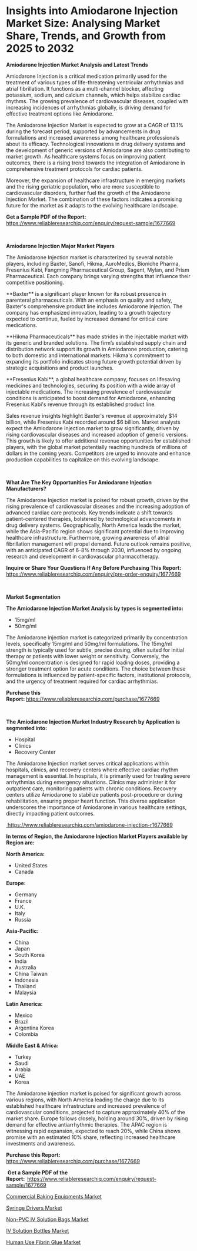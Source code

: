 <p><h1>Insights into Amiodarone Injection Market Size: Analysing Market Share, Trends, and Growth from 2025 to 2032</h1></p><p><strong>Amiodarone Injection Market Analysis and Latest Trends</strong></p>
<p><p>Amiodarone Injection is a critical medication primarily used for the treatment of various types of life-threatening ventricular arrhythmias and atrial fibrillation. It functions as a multi-channel blocker, affecting potassium, sodium, and calcium channels, which helps stabilize cardiac rhythms. The growing prevalence of cardiovascular diseases, coupled with increasing incidences of arrhythmias globally, is driving demand for effective treatment options like Amiodarone.</p><p>The Amiodarone Injection Market is expected to grow at a CAGR of 13.1% during the forecast period, supported by advancements in drug formulations and increased awareness among healthcare professionals about its efficacy. Technological innovations in drug delivery systems and the development of generic versions of Amiodarone are also contributing to market growth. As healthcare systems focus on improving patient outcomes, there is a rising trend towards the integration of Amiodarone in comprehensive treatment protocols for cardiac patients.</p><p>Moreover, the expansion of healthcare infrastructure in emerging markets and the rising geriatric population, who are more susceptible to cardiovascular disorders, further fuel the growth of the Amiodarone Injection Market. The combination of these factors indicates a promising future for the market as it adapts to the evolving healthcare landscape.</p></p>
<p><strong>Get a Sample PDF of the Report:&nbsp;</strong> <a href="https://www.reliableresearchiq.com/enquiry/request-sample/1677669?utm_campaign=1834&utm_medium=2&utm_source=Github&utm_content=ia&utm_term=25032025&utm_id=amiodarone-injection">https://www.reliableresearchiq.com/enquiry/request-sample/1677669</a></p>
<p>&nbsp;</p>
<p><strong>Amiodarone Injection Major Market Players</strong></p>
<p><p>The Amiodarone Injection market is characterized by several notable players, including Baxter, Sanofi, Hikma, AuroMedics, Bioniche Pharma, Fresenius Kabi, Fangming Pharmaceutical Group, Sagent, Mylan, and Prism Pharmaceutical. Each company brings varying strengths that influence their competitive positioning.</p><p>**Baxter** is a significant player known for its robust presence in parenteral pharmaceuticals. With an emphasis on quality and safety, Baxter's comprehensive product line includes Amiodarone Injection. The company has emphasized innovation, leading to a growth trajectory expected to continue, fueled by increased demand for critical care medications.</p><p>**Hikma Pharmaceuticals** has made strides in the injectable market with its generic and branded solutions. The firm’s established supply chain and distribution network support its growth in Amiodarone production, catering to both domestic and international markets. Hikma's commitment to expanding its portfolio indicates strong future growth potential driven by strategic acquisitions and product launches.</p><p>**Fresenius Kabi**, a global healthcare company, focuses on lifesaving medicines and technologies, securing its position with a wide array of injectable medications. The increasing prevalence of cardiovascular conditions is anticipated to boost demand for Amiodarone, enhancing Fresenius Kabi's revenue through its established product line.</p><p>Sales revenue insights highlight Baxter's revenue at approximately $14 billion, while Fresenius Kabi recorded around $6 billion. Market analysts expect the Amiodarone Injection market to grow significantly, driven by rising cardiovascular diseases and increased adoption of generic versions. This growth is likely to offer additional revenue opportunities for established players, with the global market potentially reaching hundreds of millions of dollars in the coming years. Competitors are urged to innovate and enhance production capabilities to capitalize on this evolving landscape.</p></p>
<p>&nbsp;</p>
<p><strong>What Are The Key Opportunities For Amiodarone Injection Manufacturers?</strong></p>
<p><p>The Amiodarone Injection market is poised for robust growth, driven by the rising prevalence of cardiovascular diseases and the increasing adoption of advanced cardiac care protocols. Key trends indicate a shift towards patient-centered therapies, bolstered by technological advancements in drug delivery systems. Geographically, North America leads the market, while the Asia-Pacific region shows significant potential due to improving healthcare infrastructure. Furthermore, growing awareness of atrial fibrillation management will propel demand. Future outlook remains positive, with an anticipated CAGR of 6-8% through 2030, influenced by ongoing research and development in cardiovascular pharmacotherapy.</p></p>
<p><strong>Inquire or Share Your Questions If Any Before Purchasing This Report:</strong> <a href="https://www.reliableresearchiq.com/enquiry/pre-order-enquiry/1677669?utm_campaign=1834&utm_medium=2&utm_source=Github&utm_content=ia&utm_term=25032025&utm_id=amiodarone-injection">https://www.reliableresearchiq.com/enquiry/pre-order-enquiry/1677669</a></p>
<p>&nbsp;</p>
<p><strong>Market Segmentation</strong></p>
<p><strong>The Amiodarone Injection Market Analysis by types is segmented into:</strong></p>
<p><ul><li>15mg/ml</li><li>50mg/ml</li></ul></p>
<p><p>The Amiodarone injection market is categorized primarily by concentration levels, specifically 15mg/ml and 50mg/ml formulations. The 15mg/ml strength is typically used for subtle, precise dosing, often suited for initial therapy or patients with lower weight or sensitivity. Conversely, the 50mg/ml concentration is designed for rapid loading doses, providing a stronger treatment option for acute conditions. The choice between these formulations is influenced by patient-specific factors, institutional protocols, and the urgency of treatment required for cardiac arrhythmias.</p></p>
<p><strong>Purchase this Report:&nbsp;</strong><a href="https://www.reliableresearchiq.com/purchase/1677669?utm_campaign=1834&utm_medium=2&utm_source=Github&utm_content=ia&utm_term=25032025&utm_id=amiodarone-injection">https://www.reliableresearchiq.com/purchase/1677669</a></p>
<p>&nbsp;</p>
<p><strong>The Amiodarone Injection Market Industry Research by Application is segmented into:</strong></p>
<p><ul><li>Hospital</li><li>Clinics</li><li>Recovery Center</li></ul></p>
<p><p>The Amiodarone Injection market serves critical applications within hospitals, clinics, and recovery centers where effective cardiac rhythm management is essential. In hospitals, it is primarily used for treating severe arrhythmias during emergency situations. Clinics may administer it for outpatient care, monitoring patients with chronic conditions. Recovery centers utilize Amiodarone to stabilize patients post-procedure or during rehabilitation, ensuring proper heart function. This diverse application underscores the importance of Amiodarone in various healthcare settings, directly impacting patient outcomes.</p></p>
<p><a href="https://www.reliableresearchiq.com/amiodarone-injection-r1677669?utm_campaign=1834&utm_medium=2&utm_source=Github&utm_content=ia&utm_term=25032025&utm_id=amiodarone-injection">&nbsp;https://www.reliableresearchiq.com/amiodarone-injection-r1677669</a></p>
<p><strong>In terms of Region, the Amiodarone Injection Market Players available by Region are:</strong></p>
<p>
    <p> <strong> North America: </strong>
        <ul>
            <li>United States</li>
            <li>Canada</li>
        </ul>
        </p> 
    <p> <strong> Europe: </strong>
        <ul>
            <li>Germany</li>
            <li>France</li>
            <li>U.K.</li>
            <li>Italy</li>
            <li>Russia</li>
        </ul>
        </p> 
    <p> <strong> Asia-Pacific: </strong>
        <ul>
            <li>China</li>
            <li>Japan</li>
            <li>South Korea</li>
            <li>India</li>
            <li>Australia</li>
            <li>China Taiwan</li>
            <li>Indonesia</li>
            <li>Thailand</li>
            <li>Malaysia</li>
        </ul>
        </p> 
    <p> <strong> Latin America: </strong>
        <ul>
            <li>Mexico</li>
            <li>Brazil</li>
            <li>Argentina Korea</li>
            <li>Colombia</li>
        </ul>
        </p> 
    <p> <strong> Middle East & Africa: </strong>
        <ul>
            <li>Turkey</li>
            <li>Saudi</li>
            <li>Arabia</li>
            <li>UAE</li>
            <li>Korea</li>
        </ul>
    </p>
    </p>
<p><p>The Amiodarone injection market is poised for significant growth across various regions, with North America leading the charge due to its established healthcare infrastructure and increased prevalence of cardiovascular conditions, projected to capture approximately 40% of the market share. Europe follows closely, holding around 30%, driven by rising demand for effective antiarrhythmic therapies. The APAC region is witnessing rapid expansion, expected to reach 20%, while China shows promise with an estimated 10% share, reflecting increased healthcare investments and awareness.</p></p>
<p><strong>Purchase this Report: </strong><a href="https://www.reliableresearchiq.com/purchase/1677669?utm_campaign=1834&utm_medium=2&utm_source=Github&utm_content=ia&utm_term=25032025&utm_id=amiodarone-injection">https://www.reliableresearchiq.com/purchase/1677669</a></p>
<p>&nbsp;<strong>Get a Sample PDF of the Report:&nbsp;&nbsp;</strong><a href="https://www.reliableresearchiq.com/enquiry/request-sample/1677669?utm_campaign=1834&utm_medium=2&utm_source=Github&utm_content=ia&utm_term=25032025&utm_id=amiodarone-injection">https://www.reliableresearchiq.com/enquiry/request-sample/1677669</a></p>
<p><strong></strong></p>
<p><p><a href="https://github.com/keehnkaesssi/Market-Research-Report-List-1/blob/main/commercial-baking-equipments-market.md?utm_campaign=1834&utm_medium=2&utm_source=Github&utm_content=ia&utm_term=25032025&utm_id=amiodarone-injection">Commercial Baking Equipments Market</a></p><p><a href="https://github.com/djoeamakeh/Market-Research-Report-List-1/blob/main/syringe-drivers-market.md?utm_campaign=1834&utm_medium=2&utm_source=Github&utm_content=ia&utm_term=25032025&utm_id=amiodarone-injection">Syringe Drivers Market</a></p><p><a href="https://github.com/negrocybul4w/Market-Research-Report-List-1/blob/main/non-pvc-iv-solution-bags-market.md?utm_campaign=1834&utm_medium=2&utm_source=Github&utm_content=ia&utm_term=25032025&utm_id=amiodarone-injection">Non-PVC IV Solution Bags Market</a></p><p><a href="https://github.com/landtmman/Market-Research-Report-List-1/blob/main/iv-solution-bottles-market.md?utm_campaign=1834&utm_medium=2&utm_source=Github&utm_content=ia&utm_term=25032025&utm_id=amiodarone-injection">IV Solution Bottles Market</a></p><p><a href="https://github.com/tigoryemm/Market-Research-Report-List-1/blob/main/human-use-fibrin-glue-market.md?utm_campaign=1834&utm_medium=2&utm_source=Github&utm_content=ia&utm_term=25032025&utm_id=amiodarone-injection">Human Use Fibrin Glue Market</a></p></p>